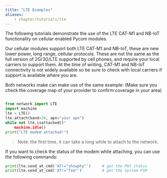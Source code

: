 ```yaml
---
title: "LTE Examples"
aliases:
    - chapter/tutorials/lte
---
```


The following tutorials demonstrate the use of the LTE CAT-M1 and NB-IoT functionality on cellular enabled Pycom modules.

Our cellular modules support both LTE CAT-M1 and NB-IoT, these are new lower power, long range, cellular protocols. These are not the same as the full version of 2G/3G/LTE supported by cell phones, and require your local carriers to support them. At the time of writing, CAT-M1 and NB-IoT connectivity is not widely available so be sure to check with local carriers if support is available where you are.

Both networks make can make use of the same example:
(Make sure you check the coverage map of your provider to confirm coverage in your area)
```python

from network import LTE
import machine
lte = LTE()
lte.attach(band=20, apn="your apn")
while not lte.isattached()"
    machine.idle()
print("LTE modem attached!")

```
>Note: the first time, it can take a long while to attach to the network. 

If you want to check the status of the modem while attaching, you can use the following commands:
```python
print(lte.send_at_cmd('AT!="showphy"')     # get the PHY status
print(lte.send_at_cmd('AT!="fsm"')         # get the System FSM
```